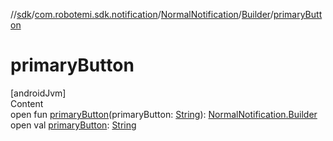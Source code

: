 //[sdk](../../../../index.md)/[com.robotemi.sdk.notification](../../index.md)/[NormalNotification](../index.md)/[Builder](index.md)/[primaryButton](primary-button.md)



# primaryButton  
[androidJvm]  
Content  
open fun [primaryButton](primary-button.md)(primaryButton: [String](https://developer.android.com/reference/kotlin/java/lang/String.html)): [NormalNotification.Builder](index.md)  
open val [primaryButton](primary-button.md): [String](https://developer.android.com/reference/kotlin/java/lang/String.html)  



